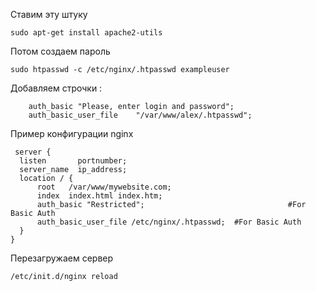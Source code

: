 ﻿ Ставим эту штуку

```
sudo apt-get install apache2-utils
``` 

 Потом создаем пароль

```
sudo htpasswd -c /etc/nginx/.htpasswd exampleuser
```

 Добавляем строчки :

```
    auth_basic "Please, enter login and password";
    auth_basic_user_file    "/var/www/alex/.htpasswd";
```

Пример конфигурации nginx 

```
 server {
  listen       portnumber;
  server_name  ip_address;
  location / {
      root   /var/www/mywebsite.com;
      index  index.html index.htm;
      auth_basic "Restricted";                                #For Basic Auth
      auth_basic_user_file /etc/nginx/.htpasswd;  #For Basic Auth
  }
}
```

 Перезагружаем сервер 



```
/etc/init.d/nginx reload 
```

